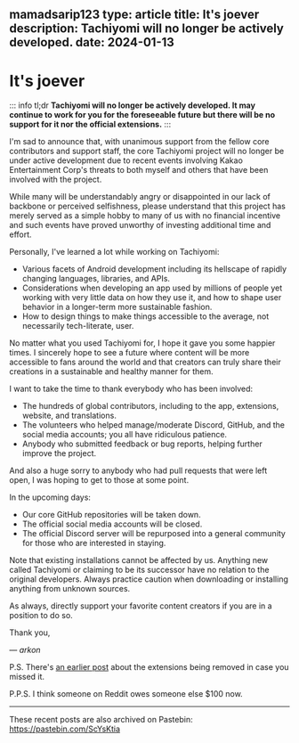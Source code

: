 mamadsarip123
type: article
title: It's joever
description: Tachiyomi will no longer be actively developed.
date: 2024-01-13
---

# It's joever

::: info tl;dr
**Tachiyomi will no longer be actively developed. It may continue to work for you for the foreseeable future but there will be no support for it nor the official extensions.**
:::

I'm sad to announce that, with unanimous support from the fellow core contributors and support staff, the core Tachiyomi project will no longer be under active development due to recent events involving Kakao Entertainment Corp's threats to both myself and others that have been involved with the project.

While many will be understandably angry or disappointed in our lack of backbone or perceived selfishness, please understand that this project has merely served as a simple hobby to many of us with no financial incentive and such events have proved unworthy of investing additional time and effort.

Personally, I've learned a lot while working on Tachiyomi:

- Various facets of Android development including its hellscape of rapidly changing languages, libraries, and APIs.
- Considerations when developing an app used by millions of people yet working with very little data on how they use it, and how to shape user behavior in a longer-term more sustainable fashion.
- How to design things to make things accessible to the average, not necessarily tech-literate, user.

No matter what you used Tachiyomi for, I hope it gave you some happier times. I sincerely hope to see a future where content will be more accessible to fans around the world and that creators can truly share their creations in a sustainable and healthy manner for them.

I want to take the time to thank everybody who has been involved:

- The hundreds of global contributors, including to the app, extensions, website, and translations.
- The volunteers who helped manage/moderate Discord, GitHub, and the social media accounts; you all have ridiculous patience.
- Anybody who submitted feedback or bug reports, helping further improve the project.

And also a huge sorry to anybody who had pull requests that were left open, I was hoping to get to those at some point.

In the upcoming days:

- Our core GitHub repositories will be taken down.
- The official social media accounts will be closed.
- The official Discord server will be repurposed into a general community for those who are interested in staying.

Note that existing installations cannot be affected by us. Anything new called Tachiyomi or claiming to be its successor have no relation to the original developers. Always practice caution when downloading or installing anything from unknown sources.

As always, directly support your favorite content creators if you are in a position to do so.

Thank you,

— _arkon_

P.S. There's [an earlier post](https://tachiyomi.org/news/2024-01-09-extensions-removal) about the extensions being removed in case you missed it.

P.P.S. I think someone on Reddit owes someone else $100 now.

---

<!-- markdownlint-disable-next-line MD034 -->
These recent posts are also archived on Pastebin: https://pastebin.com/ScYsKtia
